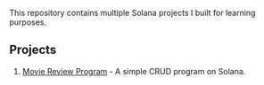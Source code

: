 This repository contains multiple Solana projects I built for learning purposes.

## Projects

1. [Movie Review Program](movie-review/README.md) - A simple CRUD program on Solana.
